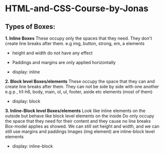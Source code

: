 # HTML-and-CSS-Course-by-Jonas

## Types of Boxes:

**1. Inline Boxes**
These occupy only the spaces that they need. They don't create line breaks after them. e.g img, button, strong, em, a elements

- height and width do not have any effect
- Paddings and margins are only applied horizontally

- display: inline

**2. Block level Boxes/elements**
These occupy the space that they can and create line breaks after them. They can not be side by side with one another e.g p , h1-h6, body, main, ol, ul, footer, aside etc elements (most of them)

- display: block

**3. Inline-Block level Boxes/elements**
Look like inline elements on the outside but behave like block level elements on the inside
Do only occupy the space that they need for their content and they cause no line breaks
Box-model applies as showed. We can still set height and width, and we can still use margins and paddings
Images (img element) are inline-block level elements

- display: inline-block
